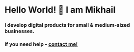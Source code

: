 # Hello World! 👋 I am Mikhail
### I develop digital products for small & medium-sized businesses. 
### If you need help - [contact me!](https://t.me/netwebdev)
